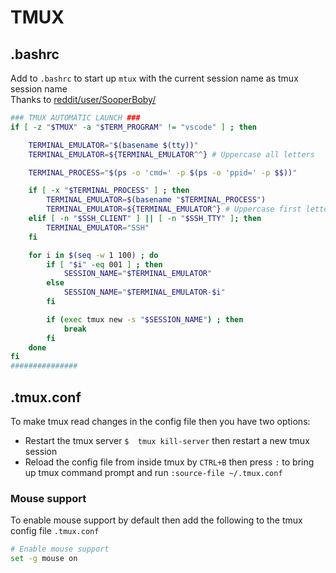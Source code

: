 # TMUX

## .bashrc

Add to `.bashrc` to start up `mtux` with the current session name as tmux session name  
Thanks to [reddit/user/SooperBoby/](https://www.reddit.com/r/tmux/comments/ijafxg/bashrc_snippet_for_automatic_tmux_launch_with/)

```sh
### TMUX AUTOMATIC LAUNCH ###
if [ -z "$TMUX" -a "$TERM_PROGRAM" != "vscode" ] ; then

	TERMINAL_EMULATOR="$(basename $(tty))"
	TERMINAL_EMULATOR=${TERMINAL_EMULATOR^^} # Uppercase all letters

	TERMINAL_PROCESS="$(ps -o 'cmd=' -p $(ps -o 'ppid=' -p $$))"

	if [ -x "$TERMINAL_PROCESS" ] ; then
		TERMINAL_EMULATOR=$(basename "$TERMINAL_PROCESS")
		TERMINAL_EMULATOR=${TERMINAL_EMULATOR^} # Uppercase first letter
	elif [ -n "$SSH_CLIENT" ] || [ -n "$SSH_TTY" ]; then
		TERMINAL_EMULATOR="SSH"
	fi

	for i in $(seq -w 1 100) ; do
		if [ "$i" -eq 001 ] ; then
			SESSION_NAME="$TERMINAL_EMULATOR"
		else
			SESSION_NAME="$TERMINAL_EMULATOR-$i"
		fi

		if (exec tmux new -s "$SESSION_NAME") ; then
			break
		fi
	done
fi
###############

```

## .tmux.conf

To make tmux read changes in the config file then you have two options:
- Restart the tmux server `$  tmux kill-server` then restart a new tmux session
- Reload the config file from inside tmux by `CTRL+B` then press `:` to bring up tmux command prompt and run `:source-file ~/.tmux.conf`


### Mouse support

To enable mouse support by default then add the following to the tmux config file `.tmux.conf`

```sh
# Enable mouse support
set -g mouse on
```
